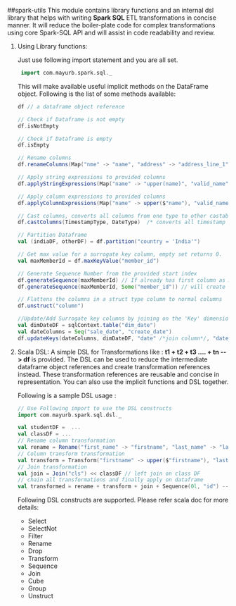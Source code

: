 ##spark-utils
This module contains library functions and an internal dsl library that helps with writing **Spark SQL** ETL transformations in concise manner.
It will reduce the boiler-plate code for complex transformations using core Spark-SQL API and will assist in code readability and review.

1. Using Library functions:
   
   Just use following import statement and you are all set. 
   ```scala
    import com.mayurb.spark.sql._
   ```
   
   This will make available useful implicit methods on the DataFrame object. 
   Following is the list of some methods available:
 
      ```scala
    df // a dataframe object reference 
    
    // Check if Dataframe is not empty
    df.isNotEmpty  
    
    // Check if Dataframe is empty
    df.isEmpty    
    
    // Rename columns
    df.renameColumns(Map("nme" -> "name", "address" -> "address_line_1"))
    
    // Apply string expressions to provided columns
    df.applyStringExpressions(Map("name" -> "upper(name)", "valid_name" -> "'YES'"))    
     
    // Apply column expressions to provided columns
    df.applyColumnExpressions(Map("name" -> upper($"name"), "valid_name" -> lit("YES"))     
    
    // Cast columns, converts all columns from one type to other castable data type
    df.castColumns(TimestampType, DateType)  /* converts all timestamp columns to date columns */
 
    // Partition Dataframe
    val (indiaDF, otherDF) = df.partition("country = 'India'")
 
    // Get max value for a surrogate key column, empty set returns 0.
    val maxMemberId = df.maxKeyValue("member_id")
 
    // Generate Sequence Number from the provided start index
    df.generateSequence(maxMemberId) // If already has first column as member_id
    df.generateSequence(maxMemberId, Some("member_id")) // will create new column 'member_id' as sequence column
 
    // Flattens the columns in a struct type column to normal columns
    df.unstruct("column")
 
    //Update/Add Surrogate key columns by joining on the 'Key' dimension table.
    val dimDateDF = sqlContext.table("dim_date")
    val dateColumns = Seq("sale_date", "create_date")
    df.updateKeys(dateColumns, dimDateDF, "date" /*join column*/, "date_key" /*key column*/) // new columns - sale_date_key, create_date_key
     
      ```
      
2. Scala DSL:
    A simple DSL for Transformations like : **t1 + t2 + t3 .... + tn --> df** is provided. 
    The DSL can be used to reduce the intermediate dataframe object references and create transformation references instead.
    These transformation references are reusable and concise in representation. You can also use the implicit functions and DSL together.
    
    Following is a sample DSL usage :
    ```scala
    // Use Following import to use the DSL constructs
    import com.mayurb.spark.sql.dsl._
 
    val studentDF =  ...
    val classDF = ...
    // Rename column transformation
    val rename = Rename("first_name" -> "firstname", "last_name" -> "lastname")
    // Column transform transformation
    val transform = Transform("firstname" -> upper($"firstname"), "lastname" -> upper($"lastname"))
    // Join transformation
    val join = Join("cls") << classDF // left join on class DF
    // chain all transformations and finally apply on dataframe
    val transformed = rename + transform + join + Sequence(0l, "id") --> studentDF
    ```
    
    Following DSL constructs are supported. Please refer scala doc for more details:
    - Select
    - SelectNot
    - Filter
    - Rename
    - Drop
    - Transform
    - Sequence
    - Join
    - Cube
    - Group
    - Unstruct